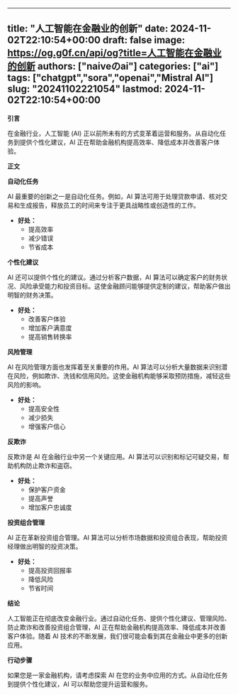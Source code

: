 
---
title: "人工智能在金融业的创新"
date: 2024-11-02T22:10:54+00:00
draft: false
image: https://og.g0f.cn/api/og?title=人工智能在金融业的创新
authors: ["naiveのai"]
categories: ["ai"]
tags: ["chatgpt","sora","openai","Mistral AI"]
slug: "20241102221054"
lastmod: 2024-11-02T22:10:54+00:00
---
**引言**

在金融行业，人工智能 (AI) 正以前所未有的方式变革着运营和服务。从自动化任务到提供个性化建议，AI 正在帮助金融机构提高效率、降低成本并改善客户体验。

**正文**

**自动化任务**

AI 最重要的创新之一是自动化任务。例如，AI 算法可用于处理贷款申请、核对交易和生成报告，释放员工的时间来专注于更具战略性或创造性的工作。

* **好处：**
    * 提高效率
    * 减少错误
    * 节省成本

**个性化建议**

AI 还可以提供个性化的建议。通过分析客户数据，AI 算法可以确定客户的财务状况、风险承受能力和投资目标。这使金融顾问能够提供定制的建议，帮助客户做出明智的财务决策。

* **好处：**
    * 改善客户体验
    * 增加客户满意度
    * 提高销售转换率

**风险管理**

AI 在风险管理方面也发挥着至关重要的作用。AI 算法可以分析大量数据来识别潜在风险，例如欺诈、洗钱和信用风险。这使金融机构能够采取预防措施，减轻这些风险的影响。

* **好处：**
    * 提高安全性
    * 减少损失
    * 增强客户信心

**反欺诈**

反欺诈是 AI 在金融行业中另一个关键应用。AI 算法可以识别和标记可疑交易，帮助机构防止欺诈和盗窃。

* **好处：**
    * 保护客户资金
    * 提高声誉
    * 增加客户忠诚度

**投资组合管理**

AI 正在革新投资组合管理。AI 算法可以分析市场数据和投资组合表现，帮助投资经理做出明智的投资决策。

* **好处：**
    * 提高投资回报率
    * 降低风险
    * 节省时间

**结论**

人工智能正在彻底改变金融行业。通过自动化任务、提供个性化建议、管理风险、防止欺诈和改善投资组合管理，AI 正在帮助金融机构提高效率、降低成本并改善客户体验。随着 AI 技术的不断发展，我们很可能会看到其在金融业中更多的创新应用。

**行动步骤**

如果您是一家金融机构，请考虑探索 AI 在您的业务中应用的方式。从自动化任务到提供个性化建议，AI 可以帮助您提升运营和服务。